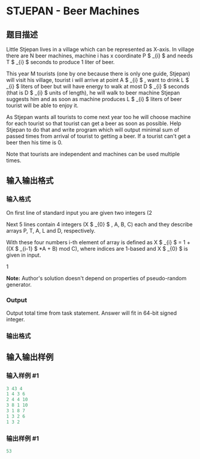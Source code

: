 # STJEPAN - Beer Machines

## 题目描述

Little Stjepan lives in a village which can be represented as X-axis. In village there are N beer machines, machine i has x coordinate P $ _{i} $ and needs T $ _{i} $ seconds to produce 1 liter of beer.

This year M tourists (one by one because there is only one guide, Stjepan) will visit his village, tourist i will arrive at point A $ _{i} $ , want to drink L $ _{i} $ liters of beer but will have energy to walk at most D $ _{i} $ seconds (that is D $ _{i} $ units of length), he will walk to beer machine Stjepan suggests him and as soon as machine produces L $ _{i} $ liters of beer tourist will be able to enjoy it.

As Stjepan wants all tourists to come next year too he will choose machine for each tourist so that tourist can get a beer as soon as possible. Help Stjepan to do that and write program which will output minimal sum of passed times from arrival of tourist to getting a beer. If a tourist can't get a beer then his time is 0.

Note that tourists are independent and machines can be used multiple times.

## 输入输出格式

### 输入格式

On first line of standard input you are given two integers (2

Next 5 lines contain 4 integers (X $ _{0} $ , A, B, C) each and they describe arrays P, T, A, L and D, respectively.

With these four numbers i-th element of array is defined as X $ _{i} $ = 1 + ((X $ _{i-1} $ \*A + B) mod C), where indices are 1-based and X $ _{0} $ is given in input.

1

**Note:** Author's solution doesn't depend on properties of pseudo-random generator.

### Output

Output total time from task statement. Answer will fit in 64-bit signed integer.

### 输出格式

## 输入输出样例

### 输入样例 #1

```cpp
3 43 4
1 4 3 6
2 4 4 10
3 8 1 10
3 1 8 7
1 3 2 6
1 3 2
```


### 输出样例 #1

```cpp
53
```


